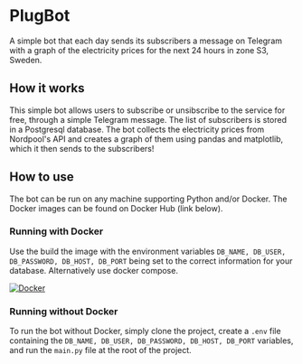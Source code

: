 # PlugBot
A simple bot that each day sends its subscribers a message on Telegram with a graph of the electricity prices for the next 24 hours in zone S3, Sweden.

## How it works
This simple bot allows users to subscribe or unsibscribe to the service for free, through a simple Telegram message. The list of subscribers is stored in a Postgresql database. 
The bot collects the electricity prices from Nordpool's API and creates a graph of them using pandas and matplotlib, which it then sends to the subscribers!

## How to use
The bot can be run on any machine supporting Python and/or Docker. The Docker images can be found on Docker Hub (link below).

### Running with Docker
Use the build the image with the environment variables `DB_NAME, DB_USER, DB_PASSWORD, DB_HOST, DB_PORT` being set to the correct information for your database. Alternatively use docker compose.

[![Docker](https://img.shields.io/badge/Docker-2496ED?logo=docker&logoColor=fff)](https://hub.docker.com/r/lukeybit/plugbot/)

### Running without Docker
To run the bot without Docker, simply clone the project, create a `.env` file containing the `DB_NAME, DB_USER, DB_PASSWORD, DB_HOST, DB_PORT` variables, and run the `main.py` file at the root of the project.
